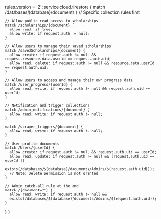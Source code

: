 rules_version = '2';
service cloud.firestore {
match /databases/{database}/documents {
// Specific collection rules first

    // Allow public read access to scholarships
    match /scholarships/{document} {
      allow read: if true;
      allow write: if request.auth != null;
    }

    // Allow users to manage their saved scholarships
    match /savedScholarships/{document} {
      allow create: if request.auth != null && request.resource.data.userId == request.auth.uid;
      allow read, delete: if request.auth != null && resource.data.userId == request.auth.uid;
    }

    // Allow users to access and manage their own progress data
    match /user_progress/{userId} {
      allow read, write: if request.auth != null && request.auth.uid == userId;
    }

    // Notification and trigger collections
    match /admin_notifications/{document} {
      allow read, write: if request.auth != null;
    }

    match /scraper_triggers/{document} {
      allow read, write: if request.auth != null;
    }

    // User profile documents
    match /Users/{userId} {
      allow create: if request.auth != null && request.auth.uid == userId;
      allow read, update: if request.auth != null && (request.auth.uid == userId ||
                          exists(/databases/$(database)/documents/Admins/$(request.auth.uid)));
      // Note: Delete permission is not granted
    }

    // Admin catch-all rule at the end
    match /{document=**} {
      allow read, write: if request.auth != null &&
      exists(/databases/$(database)/documents/Admins/$(request.auth.uid));
    }

}
}
